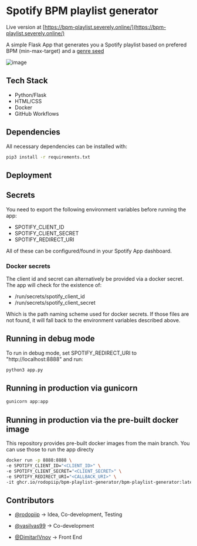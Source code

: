 # Spotify BPM playlist generator

Live version at [https://bpm-playlist.severely.online/](https://bpm-playlist.severely.online/)

A simple Flask App that generates you a Spotify playlist based on prefered BPM (min-max-target) and a [genre seed](https://gist.github.com/drumnation/91a789da6f17f2ee20db8f55382b6653#file-genre-seeds-json)

![image](https://github.com/user-attachments/assets/a2296fb4-5910-4d3d-9b2d-643903e4a5d0)

## Tech Stack

- Python/Flask
- HTML/CSS
- Docker
- GitHub Workflows

## Dependencies

All necessary dependencies can be installed with:

```bash
pip3 install -r requirements.txt
```

## Deployment

## Secrets

You need to export the following environment variables before running the app:

- SPOTIFY_CLIENT_ID
- SPOTIFY_CLIENT_SECRET
- SPOTIFY_REDIRECT_URI

All of these can be configured/found in your Spotify App dashboard.

### Docker secrets

The client id and secret can alternatively be provided via a docker secret. The app will check for the existence of:

- /run/secrets/spotify_client_id
- /run/secrets/spotify_client_secret

Which is the path naming scheme used for docker secrets. If those files are not found, it will fall back to the environment variables described above.

## Running in debug mode

To run in debug mode, set SPOTIFY_REDIRECT_URI to "http://localhost:8888" and run:

```bash
python3 app.py
```

## Running in production via gunicorn

```bash
gunicorn app:app
```

## Running in production via the pre-built docker image

This repository provides pre-built docker images from the main branch. You can use those to run the app directy

```bash
docker run -p 8888:8888 \
-e SPOTIFY_CLIENT_ID="<CLIENT_ID>" \
-e SPOTIFY_CLIENT_SECRET="<CLIENT_SECRET>" \
-e SPOTIFY_REDIRECT_URI="<CALLBACK_URI>" \
-it ghcr.io/rodopiip/bpm-playlist-generator/bpm-playlist-generator:latest
```

## Contributors

- [@rodopiip](https://github.com/rodopiip) -> Idea, Co-development, Testing

- [@vasilvas99](https://github.com/vasilvas99) -> Co-development

- [@DimitarIVnov](https://github.com/DimitarIVnov) -> Front End
